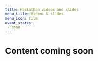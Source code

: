 ```yaml
---
title: Hackathon videos and slides
menu_title: Videos & slides
menu_icon: film
event_status:
 - soon
---
```

# Content coming soon